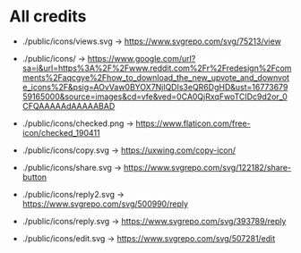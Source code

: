 # All credits
- ./public/icons/views.svg -> https://www.svgrepo.com/svg/75213/view
- ./public/icons/ -> https://www.google.com/url?sa=i&url=https%3A%2F%2Fwww.reddit.com%2Fr%2Fredesign%2Fcomments%2Faqcgye%2Fhow_to_download_the_new_upvote_and_downvote_icons%2F&psig=AOvVaw0BYOX7NjlQDIs3eQR6DgHD&ust=1677367959165000&source=images&cd=vfe&ved=0CA0QjRxqFwoTCIDc9d2or_0CFQAAAAAdAAAAABAD

- ./public/icons/checked.png -> https://www.flaticon.com/free-icon/checked_190411

- ./public/icons/copy.svg -> https://uxwing.com/copy-icon/

- ./public/icons/share.svg -> https://www.svgrepo.com/svg/122182/share-button

- ./public/icons/reply2.svg -> https://www.svgrepo.com/svg/500990/reply

- ./public/icons/reply.svg -> https://www.svgrepo.com/svg/393789/reply

- ./public/icons/edit.svg -> https://www.svgrepo.com/svg/507281/edit
